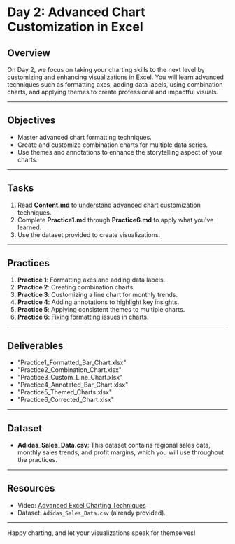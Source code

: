 # Day 2: Advanced Chart Customization in Excel

## Overview
On Day 2, we focus on taking your charting skills to the next level by customizing and enhancing visualizations in Excel. You will learn advanced techniques such as formatting axes, adding data labels, using combination charts, and applying themes to create professional and impactful visuals.

---

## Objectives
- Master advanced chart formatting techniques.
- Create and customize combination charts for multiple data series.
- Use themes and annotations to enhance the storytelling aspect of your charts.

---

## Tasks
1. Read **Content.md** to understand advanced chart customization techniques.
2. Complete **Practice1.md** through **Practice6.md** to apply what you've learned.
3. Use the dataset provided to create visualizations.

---

## Practices
1. **Practice 1**: Formatting axes and adding data labels.
2. **Practice 2**: Creating combination charts.
3. **Practice 3**: Customizing a line chart for monthly trends.
4. **Practice 4**: Adding annotations to highlight key insights.
5. **Practice 5**: Applying consistent themes to multiple charts.
6. **Practice 6**: Fixing formatting issues in charts.

---

## Deliverables
- "Practice1_Formatted_Bar_Chart.xlsx"
- "Practice2_Combination_Chart.xlsx"
- "Practice3_Custom_Line_Chart.xlsx"
- "Practice4_Annotated_Bar_Chart.xlsx"
- "Practice5_Themed_Charts.xlsx"
- "Practice6_Corrected_Chart.xlsx"

---

## Dataset
- **Adidas_Sales_Data.csv**: This dataset contains regional sales data, monthly sales trends, and profit margins, which you will use throughout the practices.

---

## Resources
- Video: [Advanced Excel Charting Techniques](https://www.excel-easy.com/examples/charts.html)
- Dataset: `Adidas_Sales_Data.csv` (already provided).

---

Happy charting, and let your visualizations speak for themselves!
